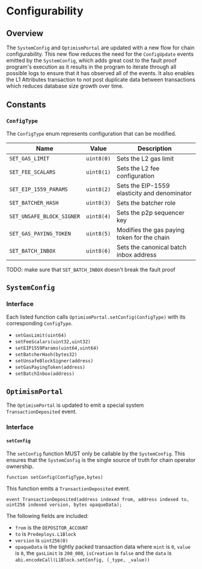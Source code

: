 # Configurability

## Overview

The `SystemConfig` and `OptimismPortal` are updated with a new flow for chain
configurability. This new flow reduces the need for the `ConfigUpdate` events
emitted by the `SystemConfig`, which adds great cost to the fault proof program's
execution as it results in the program to iterate through all possible logs to
ensure that it has observed all of the events. It also enables the L1 Attributes
transaction to not post duplicate data between transactions which reduces database
size growth over time.

## Constants

### `ConfigType`

The `ConfigType` enum represents configuration that can be modified.

| Name | Value | Description |
| ---- | ----- | --- |
| `SET_GAS_LIMIT` | `uint8(0)` | Sets the L2 gas limit |
| `SET_FEE_SCALARS` | `uint8(1)` | Sets the L2 fee configuration |
| `SET_EIP_1559_PARAMS` | `uint8(2)` | Sets the EIP-1559 elasticity and denominator |
| `SET_BATCHER_HASH` | `uint8(3)` | Sets the batcher role |
| `SET_UNSAFE_BLOCK_SIGNER` | `uint8(4)` | Sets the p2p sequencer key |
| `SET_GAS_PAYING_TOKEN` | `uint8(5)` | Modifies the gas paying token for the chain |
| `SET_BATCH_INBOX` | `uint8(6)` | Sets the canonical batch inbox address |

TODO: make sure that `SET_BATCH_INBOX` doesn't break the fault proof

## `SystemConfig`

### Interface

Each listed function calls `OptimismPortal.setConfig(ConfigType)` with its corresponding
`ConfigType`.

- `setGasLimit(uint64)`
- `setFeeScalars(uint32,uint32)`
- `setEIP1559Params(uint64,uint64)`
- `setBatcherHash(bytes32)`
- `setUnsafeBlockSigner(address)`
- `setGasPayingToken(address)`
- `setBatchInbox(address)`

## `OptimismPortal`

The `OptimismPortal` is updated to emit a special system `TransactionDeposited` event.

### Interface

#### `setConfig`

The `setConfig` function MUST only be callable by the `SystemConfig`. This ensures that the `SystemConfig`
is the single source of truth for chain operator ownership.

```solidity
function setConfig(ConfigType,bytes)
```

This function emits a `TransactionDeposited` event.

```solidity
event TransactionDeposited(address indexed from, address indexed to, uint256 indexed version, bytes opaqueData);
```

The following fields are included:

- `from` is the `DEPOSITOR_ACCOUNT`
- `to` is `Predeploys.L1Block`
- `version` is `uint256(0)`
- `opaqueData` is the tightly packed transaction data where `mint` is `0`, `value` is `0`, the `gasLimit`
   is `200_000`, `isCreation` is `false` and the `data` is `abi.encodeCall(L1Block.setConfig, (_type, _value))`
